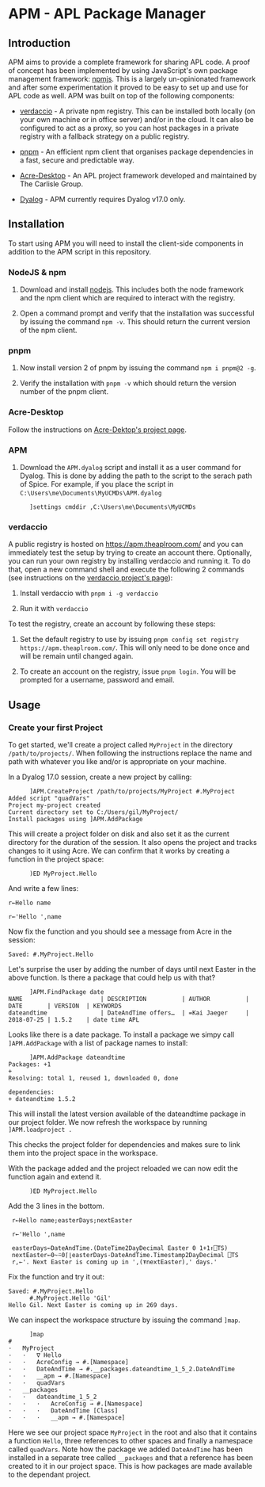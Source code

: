 # APM - APL Package Manager

## Introduction

APM aims to provide a complete framework for sharing APL code. A proof of concept has been implemented by using JavaScript's own package management framework: [npmjs](https://docs.npmjs.com/). This is a largely un-opinionated framework and after some experimentation it proved to be easy to set up and use for APL code as well. APM was built on top of the following components:

* [verdaccio](https://www.verdaccio.org/) - A private npm registry. This can be installed both locally (on your own machine or in office server) and/or in the cloud. It can also be configured to act as a proxy, so you can host packages in a private registry with a fallback strategy on a public registry.

* [pnpm](https://pnpm.js.org/en/) - An efficient npm client that organises package dependencies in a fast, secure and predictable way.

* [Acre-Desktop](https://github.com/the-carlisle-group/Acre-Desktop) - An APL project framework developed and maintained by The Carlisle Group.

* [Dyalog](https://www.dyalog.com) - APM currently requires Dyalog v17.0 only.

## Installation

To start using APM you will need to install the client-side components in addition to the APM script in this repository.

### NodeJS & npm

1. Download and install [nodejs](https://nodejs.org/en/). This includes both the node framework and the npm client which are required to interact with the registry.

1. Open a command prompt and verify that the installation was successful by issuing the command `npm -v`. This should return the current version of the npm client.

### pnpm

1. Now install version 2 of pnpm by issuing the command `npm i pnpm@2 -g`.

1. Verify the installation with `pnpm -v` which should return the version number of the pnpm client.

### Acre-Desktop

Follow the instructions on [Acre-Dektop's project page](https://github.com/the-carlisle-group/Acre-Desktop).

### APM

1. Download the `APM.dyalog` script and install it as a user command for Dyalog. This is done by adding the path to the script to the serach path of Spice. For example, if you place the script in `C:\Users\me\Documents\MyUCMDs\APM.dyalog`

```
      ]settings cmddir ,C:\Users\me\Documents\MyUCMDs
```

### verdaccio

A public registry is hosted on https://apm.theaplroom.com/ and you can immediately test the setup by trying to create an account there. Optionally, you can run your own registry by installing verdaccio and running it. To do that, open a new command shell and execute the following 2 commands (see instructions on the [verdaccio project's page](https://github.com/verdaccio/verdaccio)):

1. Install verdaccio with `pnpm i -g verdaccio`

1. Run it with `verdaccio`

To test the registry, create an account by following these steps:

1. Set the default registry to use by issuing `pnpm config set registry https://apm.theaplroom.com/`. This will only need to be done once and will be remain until changed again.

1. To create an account on the registry, issue `pnpm login`. You will be prompted for a username, password and email.

## Usage

### Create your first Project

To get started, we'll create a project called `MyProject` in the directory `/path/to/projects/`. When following the instructions replace the name and path with whatever you like and/or is appropriate on your machine. 

In a Dyalog 17.0 session, create a new project by calling:

```
      ]APM.CreateProject /path/to/projects/MyProject #.MyProject
Added script "quadVars"
Project my-project created
Current directory set to C:/Users/gil/MyProject/
Install packages using ]APM.AddPackage                                  
```

This will create a project folder on disk and also set it as the current directory for the duration of the session. It also opens the project and tracks changes to it using Acre. We can confirm that it works by creating a function in the project space:

```
      )ED MyProject.Hello
```

And write a few lines:

```
r←Hello name

r←'Hello ',name
```

Now fix the function and you should see a message from Acre in the session:

```
Saved: #.MyProject.Hello
```

Let's surprise the user by adding the number of days until next Easter in the above function. Is there a package that could help us with that?

```
      ]APM.FindPackage date
NAME                      | DESCRIPTION          | AUTHOR          | DATE       | VERSION  | KEYWORDS
dateandtime               | DateAndTime offers…  | =Kai Jaeger     | 2018-07-25 | 1.5.2    | date time APL
```

Looks like there is a date package. To install a package we simpy call `]APM.AddPackage` with a list of package names to install:

```
      ]APM.AddPackage dateandtime
Packages: +1
+
Resolving: total 1, reused 1, downloaded 0, done

dependencies:
+ dateandtime 1.5.2
```

This will install the latest version available of the dateandtime package in our project folder. We now refresh the workspace by running `]APM.loadproject .`

This checks the project folder for dependencies and makes sure to link them into the project space in the workspace.

With the package added and the project reloaded we can now edit the function again and extend it.

```
      )ED MyProject.Hello
```

Add the 3 lines in the bottom.

```
 r←Hello name;easterDays;nextEaster

 r←'Hello ',name

 easterDays←DateAndTime.(DateTime2DayDecimal Easter 0 1+1↑⎕TS)
 nextEaster←0~⍨0⌈⌊easterDays-DateAndTime.Timestamp2DayDecimal ⎕TS
 r,←'. Next Easter is coming up in ',(⍕nextEaster),' days.'
```

Fix the function and try it out:

```
Saved: #.MyProject.Hello
      #.MyProject.Hello 'Gil'
Hello Gil. Next Easter is coming up in 269 days.
```

We can inspect the workspace structure by issuing the command `]map`.
```
      ]map
#
·   MyProject
·   ·   ∇ Hello
·   ·   AcreConfig → #.[Namespace]
·   ·   DateAndTime → #.__packages.dateandtime_1_5_2.DateAndTime
·   ·   __apm → #.[Namespace]
·   ·   quadVars
·   __packages
·   ·   dateandtime_1_5_2
·   ·   ·   AcreConfig → #.[Namespace]
·   ·   ·   DateAndTime [Class]
·   ·   ·   __apm → #.[Namespace]
```

Here we see our project space `MyProject` in the root and also that it contains a function `Hello`, three references to other spaces and finally a namespace called `quadVars`. Note how the package we added `DateAndTime` has been installed in a separate tree called `__packages` and that a reference has been created to it in our project space. This is how packages are made available to the dependant project.


